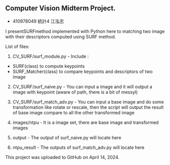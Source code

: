 ## Computer Vision Midterm Project.
- 410978049 統計4 江泓志

I presentSURFmethod implemented with Python here to matching two image with their descriptors computed using SURF method. 

List of files:
1. CV_SURF/surf_module.py - Include :
- SURF(class) to compute keypoints
- SURF_Matcher(class) to compare keypoints and descriptors of two image  

2. CV_SURF/surf_naive.py - You can input a image and it will output a image with keypoint (aware of path, there is a bit of messyl)


3. CV_SURF/surf_match_adv.py - You can input a base image and do some transformation like rotate or rescale, then the script will output the result of base image compare to all the other transformed image 

4. images/ntpu - It is a image set, there are base image and transformed images

5. output - The output of surf_naive.py will locate here

6. ntpu_result - The outputs of surf_match_adv.py will locate here

This project was uploaded to GitHub on April 14, 2024.
